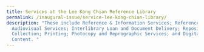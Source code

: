 ```yaml
---
title: Services at the Lee Kong Chian Reference Library
permalink: /inaugural-issue/service-lee-kong-chian-library/
description: "These include Reference & Information Services; Reference Point;
  Audiovisual Services; Interlibrary Loan and Document Delivery; Repository Used
  Collection; Printing; Photocopy and Reprographic Services; and Digital
  Content. "
---
```

